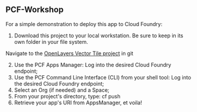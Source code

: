 ## PCF-Workshop

For a simple demonstration to deploy this app to Cloud Foundry:

1. Download this project to your local workstation. Be sure to keep in its own folder in your file system.

  Navigate to the [OpenLayers Vector Tile project](https://github.com/lnguyen2341/OL_Vector_Tile) in git
  
2. Use the PCF Apps Manager: Log into the desired Cloud Foundry endpoint;
3. Use the PCF Command Line Interface (CLI) from your shell tool: Log into the desired Cloud Foundry endpoint;
4. Select an Org (if needed) and a Space;
5. From your project's directory, type: cf push
6. Retrieve your app's URI from AppsManager, et voila!

